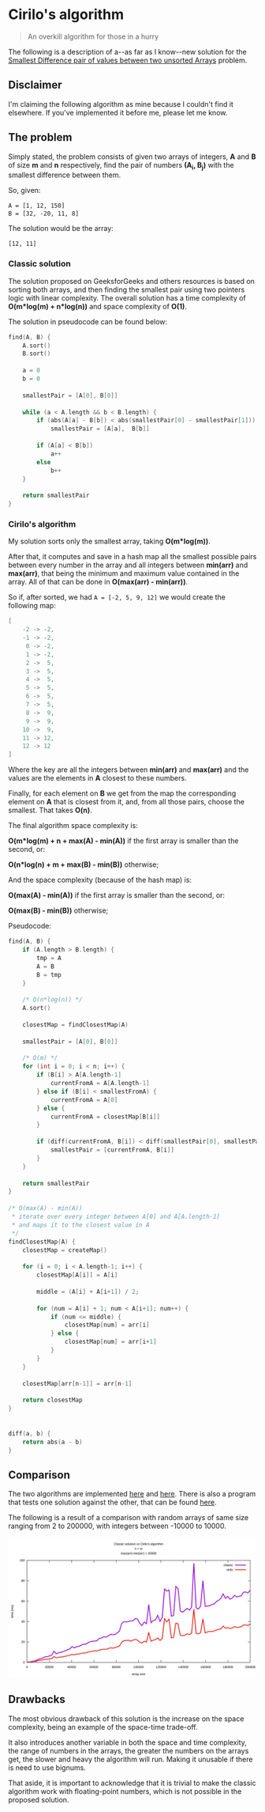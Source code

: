 # Cirilo's algorithm
> An overkill algorithm for those in a hurry

The following is a description of a--as far as I know--new solution for the [Smallest Difference pair of values between two unsorted Arrays](https://www.geeksforgeeks.org/smallest-difference-pair-values-two-unsorted-arrays) problem.

## Disclaimer

I'm claiming the following algorithm as mine because I couldn't find it elsewhere. If you've implemented it before me, please let me know.

## The problem

Simply stated, the problem consists of given two arrays of integers, **A** and **B** of size **m** and **n** respectively, find the pair of numbers **(A<sub>i</sub>, B<sub>j</sub>)** with the smallest difference between them.

So, given:

```
A = [1, 12, 150]
B = [32, -20, 11, 8]
```

The solution would be the array:
```
[12, 11]
```

### Classic solution

The solution proposed on GeeksforGeeks and others resources is based on sorting both arrays, and then finding the smallest pair using two pointers logic with linear complexity. The overall solution has a time complexity of **O(m*log(m) + n\*log(n))** and space complexity of **O(1)**.

The solution in pseudocode can be found below:

``` c
find(A, B) {
	A.sort()
	B.sort()

	a = 0
	b = 0

	smallestPair = [A[0], B[0]]

	while (a < A.length && b < B.length) {
		if (abs(A[a] - B[b]) < abs(smallestPair[0] - smallestPair[1]))
			smallestPair = [A[a],  B[b]]

		if (A[a] < B[b])
			a++
		else
			b++
	}

	return smallestPair
}
```

### Cirilo's algorithm

My solution sorts only the smallest array, taking **O(m\*log(m))**. 

After that, it computes and save in a hash map all the smallest possible pairs between every number in the array and all integers between **min(arr)** and **max(arr)**, that being the minimum and maximum value contained in the array. All of that can be done in **O(max(arr) - min(arr))**.

So if, after sorted, we had ``A = [-2, 5, 9, 12]`` we would create the following map:

``` c
[
	-2 -> -2,
	-1 -> -2,
	 0 -> -2,
	 1 -> -2,
	 2 ->  5,
	 3 ->  5,
	 4 ->  5,
	 5 ->  5,
	 6 ->  5,
	 7 ->  5,
	 8 ->  9,
	 9 ->  9,
	10 ->  9,
	11 -> 12,
	12 -> 12
]
```

Where the key are all the integers between **min(arr)** and **max(arr)** and the values are the elements in **A** closest to these numbers.

Finally, for each element on **B** we get from the map the corresponding element on **A** that is closest from it, and, from all those pairs, choose the smallest. That takes **O(n)**.

The final algorithm space complexity is:

**O(m\*log(m) + n + max(A) - min(A))** if the first array is smaller than the second, or:

**O(n\*log(n) + m + max(B) - min(B))** otherwise;

And the space complexity (because of the hash map) is:

**O(max(A) - min(A))** if the first array is smaller than the second, or:

**O(max(B) - min(B))** otherwise;

Pseudocode:

``` c
find(A, B) {
	if (A.length > B.length) {
		tmp = A
		A = B
		B = tmp
	}

	/* O(n*log(n)) */
	A.sort()

	closestMap = findClosestMap(A)

	smallestPair = [A[0], B[0]]
	
	/* O(m) */
	for (int i = 0; i < n; i++) {
		if (B[i] > A[A.length-1]
			currentFromA = A[A.length-1]
		} else if (B[i] < smallestFromA) {
			currentFromA = A[0]
		} else {
			currentFromA = closestMap[B[i]]
		}

		if (diff(currentFromA, B[i]) < diff(smallestPair[0], smallestPair[1])) {
			smallestPair = [currentFromA, B[i]]
		}
	}

	return smallestPair
}

/* O(max(A) - min(A))
 * iterate over every integer between A[0] and A[A.length-1]
 * and maps it to the closest value in A
 */
findClosestMap(A) {
	closestMap = createMap()
	
	for (i = 0; i < A.length-1; i++) {
		closestMap[A[i]] = A[i]

		middle = (A[i] + A[i+1]) / 2;

		for (num = A[i] + 1; num < A[i+1]; num++) {
			if (num <= middle) {
				closestMap[num] = arr[i]
			} else {
				closestMap[num] = arr[i+1]
			}
		}
	}

	closestMap[arr[n-1]] = arr[n-1]

	return closestMap
}


diff(a, b) {
	return abs(a - b)
}
```

## Comparison

The two algorithms are implemented [here](src/algorithms/classic/classic.c "classic solution") and [here](src/algorithms/cirilo/cirilo.c "my solution"). There is also a program that tests one solution against the other, that can be found [here](src/test.c). 

The following is a result of a comparison with random arrays of same size ranging from 2 to 200000, with integers between -10000 to 10000.

![alt text](data/svg/2-200000-1.svg "Comparison")

## Drawbacks

The most obvious drawback of this solution is the increase on the space complexity, being an example of the space-time trade-off.

It also introduces another variable in both the space and time complexity, the range of numbers in the arrays, the greater the numbers on the arrays get, the slower and heavy the algorithm will run. Making it unusable if there is need to use bignums.

That aside, it is important to acknowledge that it is trivial to make the classic algorithm work with floating-point numbers, which is not possible in the proposed solution.
